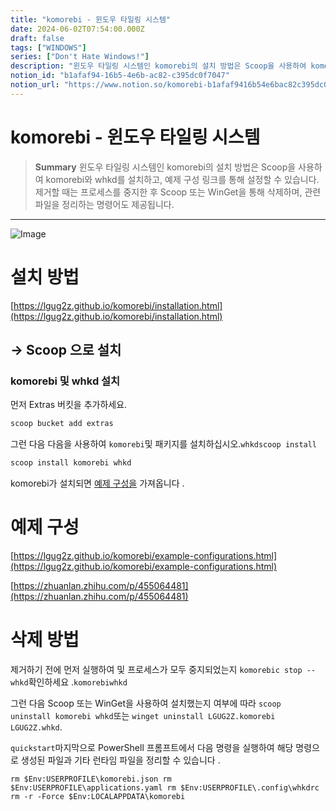 ```yaml
---
title: "komorebi - 윈도우 타일링 시스템"
date: 2024-06-02T07:54:00.000Z
draft: false
tags: ["WINDOWS"]
series: ["Don't Hate Windows!"]
description: "윈도우 타일링 시스템인 komorebi의 설치 방법은 Scoop을 사용하여 komorebi와 whkd를 설치하고, 예제 구성 링크를 통해 설정할 수 있습니다. 제거할 때는 프로세스를 중지한 후 Scoop 또는 WinGet을 통해 삭제하며, 관련 파일을 정리하는 명령어도 제공됩니다."
notion_id: "b1afaf94-16b5-4e6b-ac82-c395dc0f7047"
notion_url: "https://www.notion.so/komorebi-b1afaf9416b54e6bac82c395dc0f7047"
---
```


# komorebi - 윈도우 타일링 시스템

> **Summary**
> 윈도우 타일링 시스템인 komorebi의 설치 방법은 Scoop을 사용하여 komorebi와 whkd를 설치하고, 예제 구성 링크를 통해 설정할 수 있습니다. 제거할 때는 프로세스를 중지한 후 Scoop 또는 WinGet을 통해 삭제하며, 관련 파일을 정리하는 명령어도 제공됩니다.

---

![Image](https://prod-files-secure.s3.us-west-2.amazonaws.com/09ccd4d5-876c-4bba-bbdf-cc77a0a11257/13baabb0-8ce0-4b8b-9a3a-1718f5a70c92/Untitled.png?X-Amz-Algorithm=AWS4-HMAC-SHA256&X-Amz-Content-Sha256=UNSIGNED-PAYLOAD&X-Amz-Credential=ASIAZI2LB466YOI2U4ON%2F20250724%2Fus-west-2%2Fs3%2Faws4_request&X-Amz-Date=20250724T083557Z&X-Amz-Expires=3600&X-Amz-Security-Token=IQoJb3JpZ2luX2VjEAAaCXVzLXdlc3QtMiJGMEQCICvcBBBlPFbJ%2BO1vUQghLxtsM8AE21jIjU8fr3cw2V8fAiBbqmpAytzwafT0Gp3ndyRnOGAilJTCDH3tPJ5FkGyJDir%2FAwgpEAAaDDYzNzQyMzE4MzgwNSIMtPk5%2FDS3RKFvPTGJKtwDHEoHZ8SqwKYwkUBEakjTgvlOhZeTbV4CKDXvpNLY7AC08wMJsL1mDmatLR2Szg9%2FuepzkXNupdX4htd10SsIs72YmcbMj0HhRWnxDpUdzxfsD2YBWE1i65LCX2wCzQBHmRTjni5y0%2BWbRQ8T3gaenIYs6S4oEnoUXoAyUYt%2Bao6YB7U74qjbRUkGmwL99I9rLyk8AvSMy1ETGsb1XZUPaXUgX2CZYCXONHEyKJTFBg70k%2BCli80mauV3BqGeOS8KY2t5GEnLpNCvs1vCRVGpH%2FRm9MFfgrtzQSav5eDIFL9ogY%2Bdt3kiqoe8y%2BNahQXxTFY3QiqVio2JcsoWMtVBkzC4QhA8vzSvgVp54MzFcvXpPS2mm6QvCad4%2BLs9g5kMsOPqvLOiLvGcvNZEEamSsFLFsubPpBMCMdFyOS5SM4E0OdBrzWoI3Fg9c4HIpvlf5N38FBHnWNAo3%2B%2BDWBv9Xo%2B3ytTMmyAy%2FFnaO%2BSgeuorWTfzl1IXArCQ5UP1AepnNthOH30BPYP39YrywPcGyAKc8HO5hsSDmUHTsCi%2FxJKUNYmBgufwnHc%2Fyaja6SQSumaFuS1nPiWhnqGWnwVSnnT5vYq5OCOIXttpZqjDEG4TyWZE7SSAS4mHD%2FwwvM%2BHxAY6pgEP4ny%2BW9LTfsgIELXwiAWtIxW3QFShQLJsgGSaTwwlMPkJAhoB18pumJEbOSvhtyLe6iIv6ZMcyEyrhGLO7yq3QXLcoi3vF26ltSwKAFN6Yw5tIcFEn%2FMCleC89d6FTueMjQUW1Jl1R2Bk2TKjFW3Xdu%2BroSuDabKScKuG3M1BVyiSfz%2FHk6QkD6yVBfLc2WFtBIqQPHLvoYsguNVYv0qQypwZ9lYi&X-Amz-Signature=5b8582d7dacfdf6f67a071d80cee1f6354bf31388fff2095f8c178c0995fcea7&X-Amz-SignedHeaders=host&x-amz-checksum-mode=ENABLED&x-id=GetObject)

# 설치 방법

[https://lgug2z.github.io/komorebi/installation.html](https://lgug2z.github.io/komorebi/installation.html)

## → Scoop 으로 설치

### komorebi 및 whkd 설치

먼저 Extras 버킷을 추가하세요.

```latex
scoop bucket add extras
```

그런 다음 다음을 사용하여 `komorebi`및 패키지를 설치하십시오.`whkdscoop install`

```latex
scoop install komorebi whkd
```

komorebi가 설치되면 [예제 구성을](https://lgug2z.github.io/komorebi/example-configurations.html) 가져옵니다 .

# 예제 구성

[https://lgug2z.github.io/komorebi/example-configurations.html](https://lgug2z.github.io/komorebi/example-configurations.html)

[https://zhuanlan.zhihu.com/p/455064481](https://zhuanlan.zhihu.com/p/455064481)

# 삭제 방법

제거하기 전에 먼저 실행하여 및 프로세스가 모두 중지되었는지 `komorebic stop --whkd`확인하세요 .`komorebiwhkd`

그런 다음 Scoop 또는 WinGet을 사용하여 설치했는지 여부에 따라 `scoop uninstall komorebi whkd`또는 `winget uninstall LGUG2Z.komorebi LGUG2Z.whkd`.

`quickstart`마지막으로 PowerShell 프롬프트에서 다음 명령을 실행하여 해당 명령으로 생성된 파일과 기타 런타임 파일을 정리할 수 있습니다 .

`rm $Env:USERPROFILE\komorebi.json
rm $Env:USERPROFILE\applications.yaml
rm $Env:USERPROFILE\.config\whkdrc
rm -r -Force $Env:LOCALAPPDATA\komorebi`

